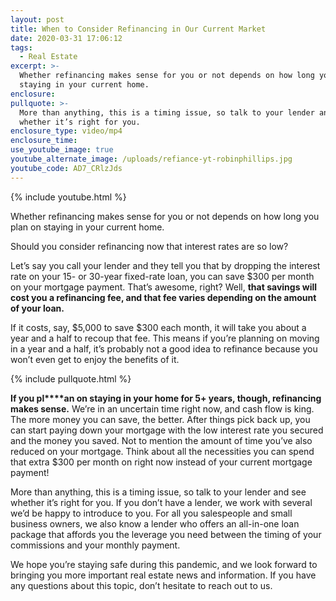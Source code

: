 ```yaml
---
layout: post
title: When to Consider Refinancing in Our Current Market
date: 2020-03-31 17:06:12
tags:
  - Real Estate
excerpt: >-
  Whether refinancing makes sense for you or not depends on how long you plan on
  staying in your current home.
enclosure:
pullquote: >-
  More than anything, this is a timing issue, so talk to your lender and see
  whether it’s right for you.
enclosure_type: video/mp4
enclosure_time:
use_youtube_image: true
youtube_alternate_image: /uploads/refiance-yt-robinphillips.jpg
youtube_code: AD7_CRlzJds
---
```


{% include youtube.html %}

Whether refinancing makes sense for you or not depends on how long you plan on staying in your current home.

Should you consider refinancing now that interest rates are so low?&nbsp;&nbsp;

Let’s say you call your lender and they tell you that by dropping the interest rate on your 15- or 30-year fixed-rate loan, you can save $300 per month on your mortgage payment. That’s awesome, right? Well, **that savings will cost you a refinancing fee, and that fee varies depending on the amount of your loan.&nbsp;**

If it costs, say, $5,000 to save $300 each month, it will take you about a year and a half to recoup that fee. This means if you’re planning on moving in a year and a half, it’s probably not a good idea to refinance because you won’t even get to enjoy the benefits of it.&nbsp;

{% include pullquote.html %}

**If you pl****an on staying in your home for 5+ years, though, refinancing makes sense.** We’re in an uncertain time right now, and cash flow is king. The more money you can save, the better. After things pick back up, you can start paying down your mortgage with the low interest rate you secured and the money you saved. Not to mention the amount of time you’ve also reduced on your mortgage. Think about all the necessities you can spend that extra $300 per month on right now instead of your current mortgage payment\!

More than anything, this is a timing issue, so talk to your lender and see whether it’s right for you. If you don’t have a lender, we work with several we’d be happy to introduce to you. For all you salespeople and small business owners, we also know a lender who offers an all-in-one loan package that affords you the leverage you need between the timing of your commissions and your monthly payment.&nbsp;

We hope you’re staying safe during this pandemic, and we look forward to bringing you more important real estate news and information. If you have any questions about this topic, don’t hesitate to reach out to us.